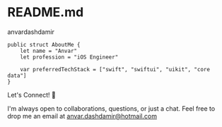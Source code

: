 # README.md
anvardashdamir
    
    public struct AboutMe {
        let name = "Anvar"
        let profession = "iOS Engineer"
    
        var preferredTechStack = ["swift", "swiftui", "uikit", "core data"]
    }

Let's Connect! 💌

I'm always open to collaborations, questions, or just a chat. Feel free to drop me an email at anvar.dashdamir@hotmail.com
